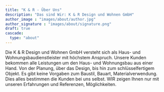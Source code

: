```yaml
---
title: "K & R - Über Uns"
description: "Das sind Wir: K & R Design und Wohnen GmbH"
author_image : "images/about/author.jpg"
author_signature : "images/about/signature.png"
draft: true
cascade:
  type: "about"
---
```


Die K & R Design und Wohnen GmbH versteht sich als Haus- und Wohnungsbaudienstleister mit höchstem Anspruch. Unsere Kunden
bekommen alle Leistungen um den Haus- und Wohnungsbau aus einer Hand. Von der Planung, über das Design, bis hin
zum schlüsselfertigem Objekt. Es gibt keine Vorgaben zum Baustil, Bauart, Materialverwendung. Dies alles bestimmen die
Kunden bei uns selbst. WIR zeigen Ihnen nur mit unseren Erfahrungen und Referenzen, Möglichkeiten.
